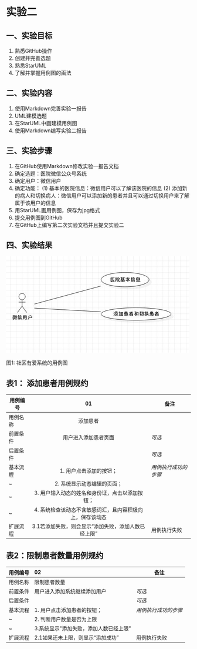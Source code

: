 # 实验二

## 一、实验目标

1. 熟悉GitHub操作
2. 创建并完善选题
3. 熟悉StarUML
4. 了解并掌握用例图的画法

## 二、实验内容

1. 使用Markdown完善实验一报告
2. UML建模选题
3. 在StarUML中画建模用例图
4. 使用Markdown编写实验二报告

## 三、实验步骤

1. 在GitHub使用Markdown修改实验一报告文档
2. 确定选题：医院微信公众号系统
3. 确定用户：微信用户
4. 确定功能：
(1) 基本的医院信息：微信用户可以了解该医院的信息
(2) 添加新的病人和切换病人：微信用户可以添加新的患者并且可以通过切换用户来了解属于该用户的信息
5. 用StarUML画用例图，保存为jpg格式
6. 提交用例图到GitHub
7. 在GitHub上编写第二次实验文档并且提交实验二

## 四、实验结果

![实验二用例图](./model2.jpg)

图1: 社区有爱系统的用例图


## 表1： 添加患者用例规约

| 用例编号 |                            01                             | 备注                 |
| -------- | :-------------------------------------------------------: | -------------------- |
| 用例名称 |                         添加患者                          |                      |
| 前置条件 |                   用户进入添加患者页面                    | *可选*               |
| 后置条件 |                                                           | *可选*               |
| 基本流程 |                  1. 用户点击添加的按钮；                  | *用例执行成功的步骤* |
| ~        |                2. 系统显示动态编辑的页面；                |                      |
| ~        |      3. 用户输入动态的姓名和身份证，点击以添加按钮；      |                      |
| ~        | 4. 系统检查该动态不含敏感词汇，且内容积极向上，保存该动态 |                      |
| 扩展流程 |    3.1若添加失败，则会显示“添加失败，添加人数已经上限”    | 用例执行失败         |

## 表2：限制患者数量用例规约

| 用例编号 | 02                                     | 备注                 |
| -------- | :------------------------------------- | -------------------- |
| 用例名称 | 限制患者数量                           |                      |
| 前置条件 | 用户进入添加系统继续添加用户           | *可选*               |
| 后置条件 |                                        | *可选*               |
| 基本流程 | 1. 用户点击添加患者的按钮；            | *用例执行成功的步骤* |
| ~        | 2. 判断用户数量是否为上限              |                      |
| ~        | 3.系统显示"添加失败，添加人数已经上限" |                      |
| 扩展流程 | 2.1如果还未上限，则显示“添加成功”      | 用例执行失败         |